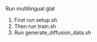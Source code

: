 Run multilingual glat

1. First run setup.sh
2. Then run train.sh
3. Run generate_diffusion_data.sh
